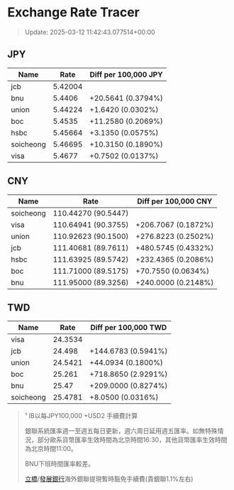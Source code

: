 # Exchange Rate Tracer

> Update: 2025-03-12 11:42:43.077514+00:00

## JPY

| Name      |    Rate | Diff per 100,000 JPY   |
|-----------|---------|------------------------|
| jcb       | 5.42004 |                        |
| bnu       | 5.4406  | +20.5641 (0.3794%)     |
| union     | 5.44224 | +1.6420 (0.0302%)      |
| boc       | 5.4535  | +11.2580 (0.2069%)     |
| hsbc      | 5.45664 | +3.1350 (0.0575%)      |
| soicheong | 5.46695 | +10.3150 (0.1890%)     |
| visa      | 5.4677  | +0.7502 (0.0137%)      |

## CNY

| Name      | Rate                | Diff per 100,000 CNY   |
|-----------|---------------------|------------------------|
| soicheong | 110.44270	(90.5447) |                        |
| visa      | 110.64941	(90.3755) | +206.7067 (0.1872%)    |
| union     | 110.92623	(90.1500) | +276.8223 (0.2502%)    |
| jcb       | 111.40681	(89.7611) | +480.5745 (0.4332%)    |
| hsbc      | 111.63925	(89.5742) | +232.4365 (0.2086%)    |
| boc       | 111.71000	(89.5175) | +70.7550 (0.0634%)     |
| bnu       | 111.95000	(89.3256) | +240.0000 (0.2148%)    |

## TWD

| Name      |    Rate | Diff per 100,000 TWD   |
|-----------|---------|------------------------|
| visa      | 24.3534 |                        |
| jcb       | 24.498  | +144.6783 (0.5941%)    |
| union     | 24.5421 | +44.0934 (0.1800%)     |
| boc       | 25.261  | +718.8650 (2.9291%)    |
| bnu       | 25.47   | +209.0000 (0.8274%)    |
| soicheong | 25.4781 | +8.0500 (0.0316%)      |


> ¹ IB以每JPY100,000 +USD2 手續費計算
>
> 銀聯系統匯率週一至週五每日更新，週六周日延用週五匯率。如無特殊情況，部分歐系貨幣匯率生效時間為北京時間16:30，其他貨幣匯率生效時間為北京時間11:00。
>
> BNU下班時間匯率較差。
>
> [立橋](https://www.wlbank.com.mo/uploads/ueditor/file/20181211/1544536513900230.pdf)/[發展銀行](https://www.mdb.com.mo/Service_Charges_20230728.pdf)海外銀聯提現暫時豁免手續費(貴銀聯1.1%左右)

